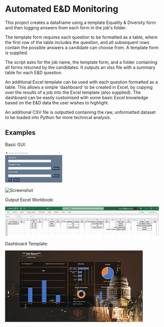 # Automated E&D Monitoring

This project creates a dataframe using a template Equality & Diversity form and then logging answers from each form in the job's folder.

The template form requires each question to be formatted as a table, where the first row of the table includes the question, and all subsequent rows contain the possible answers a candidate can choose from. A template form is supplied.

The script asks for the job name, the template form, and a folder containing all forms returned by the candidates. It outputs an xlsx file with a summary table for each E&D question. 

An additional Excel template can be used with each question formatted as a table. This allows a simple 'dashboard' to be created in Excel, by copying over the results of a job into the Excel template (also supplied). The dashboard can be easily customised with some basic Excel knowledge based on the E&D data the user wishes to highlight. 

An additional CSV file is outputted containing the raw, unformatted dataset to be loaded into Python for more technical analysis.

## Examples

Basic GUI:

![alt_text](https://raw.githubusercontent.com/Jreece18/E-D/master/Screenshots/GUI.png?token=AKQ2HVZIJ63E54YEKW6JGJC7R3RVA)

![Screenshot](GUI.png)

Output Excel Workbook:

![alt_text](https://raw.githubusercontent.com/Jreece18/E-D/master/Screenshots/Workbook.png?token=AKQ2HV5A3RTETPUG7IY67UK7R3RX2)

Dashboard Template:

![alt text](https://raw.githubusercontent.com/Jreece18/E-D/master/Screenshots/DashbordTemplate.png?token=AKQ2HV3CTUJ5I5W2W5CSI2K7R3RSM)



